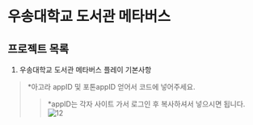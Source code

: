 우송대학교 도서관 메타버스
===========================
프로젝트 목록
--------------------------
1. 우송대학교 도서관 메타버스 플레이 기본사항
>*아고라 appID 및 포톤appID 얻어서 코드에 넣어주세요.
>>*appID는 각자 사이트 가서 로그인 후 복사하셔서 넣으시면 됩니다.
![12](https://user-images.githubusercontent.com/94848819/154413863-a73df9c5-ae72-4566-b6a5-0e8f2241e335.png)
